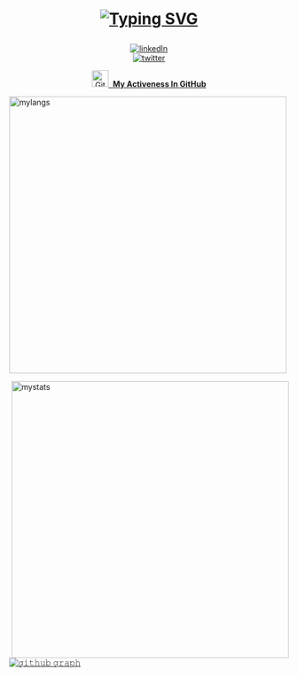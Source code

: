 <h1 align="center">
  
[![Typing SVG](https://readme-typing-svg.herokuapp.com?font=Satisfy&color=%23F74F80&size=35&center=true&vCenter=true&lines=++++Hi..+It's++Keerthi++here..;++++A++Python++Developer;++++AI+%2C+ML++enthusiast)](https://git.io/typing-svg)
</h1>

<p align="center">
  
  <a href="https://www.linkedin.com/in/padma-keerthi-77772721b/">
     <img  src="https://img.shields.io/badge/linkedin-0A66C2?style=for-the-badge&logo=linkedin&logoColor=white" alt="linkedIn">
  <a/>
    <br>
  <a href="https://twitter.com/Kee__rthi?s=09">
     <img  src="https://img.shields.io/badge/twitter-1DA1F2?style=for-the-badge&logo=twitter&logoColor=white" alt="twitter">
  
<p/>

<p align="center">
 <img src="https://media.giphy.com/media/W5eoZHPpUx9sapR0eu/giphy.gif" width="30px" alt="Git"/>&nbsp;
  <b>My Activeness In GitHub</b>
    </p>
    
<p><img align="center" src="https://github-readme-stats.vercel.app/api/top-langs?username=npkeerthi&show_icons=true&locale=en&layout=compact&theme=radical" alt="mylangs" width="500" /></p>
    
<p><img align="right" src="https://github-readme-stats.vercel.app/api?username=npkeerthi&show_icons=true&locale=en&theme=radical" alt="mystats" width="500" /></p>
 
<br><br><br><br><br><br><br><br><br>
    
    
 ![𝚐𝚒𝚝𝚑𝚞𝚋 𝚐𝚛𝚊𝚙𝚑](https://activity-graph.herokuapp.com/graph?username=npkeerthi&theme=radical&hide_border=true&area=true)




<!-- vision-friendly-dark -->
<!--
- 👋 Hi, I’m @npkeerthi
- ![ Alt text](https://c.tenor.com/BKA6WA2IvPUAAAAj/hi-there.gif)
- 👀 I’m interested in drawing,arts,singing
- ✔  I'm a CPP, Python programmer
- 🌱 I’m currently learning Python and webdev
- 📫 How to reach me ... umm can find my twitter account? maybe if u can 
 -->
<!---
https://c.tenor.com/PJ4-hzHhDyEAAAAC/hi-hey.gif
npkeerthi/npkeerthi is a ✨ special ✨ repository because its `README.md` (this file) appears on your GitHub profile.
You can click the Preview link to take a look at your changes.
--->
